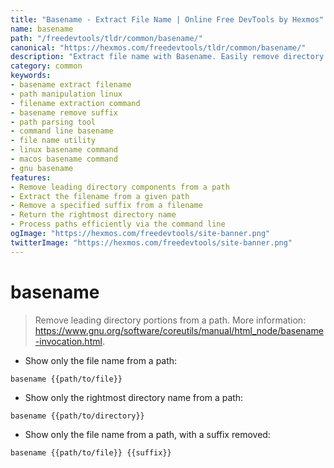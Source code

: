 ```yaml
---
title: "Basename - Extract File Name | Online Free DevTools by Hexmos"
name: basename
path: "/freedevtools/tldr/common/basename/"
canonical: "https://hexmos.com/freedevtools/tldr/common/basename/"
description: "Extract file name with Basename. Easily remove directory path and optional suffix from file names. Free online tool, no registration required."
category: common
keywords:
- basename extract filename
- path manipulation linux
- filename extraction command
- basename remove suffix
- path parsing tool
- command line basename
- file name utility
- linux basename command
- macos basename command
- gnu basename
features:
- Remove leading directory components from a path
- Extract the filename from a given path
- Remove a specified suffix from a filename
- Return the rightmost directory name
- Process paths efficiently via the command line
ogImage: "https://hexmos.com/freedevtools/site-banner.png"
twitterImage: "https://hexmos.com/freedevtools/site-banner.png"
---
```


# basename

> Remove leading directory portions from a path.
> More information: <https://www.gnu.org/software/coreutils/manual/html_node/basename-invocation.html>.

- Show only the file name from a path:

`basename {{path/to/file}}`

- Show only the rightmost directory name from a path:

`basename {{path/to/directory}}`

- Show only the file name from a path, with a suffix removed:

`basename {{path/to/file}} {{suffix}}`
